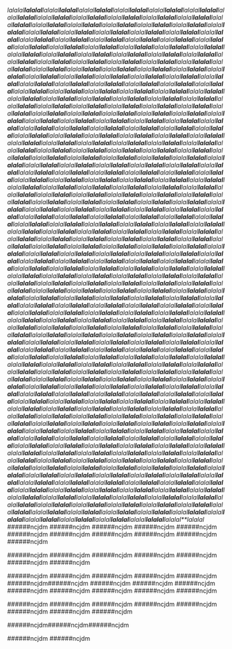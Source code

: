 *lalalal**lalalal**lalalal**lalalal**lalalal**lalalal**lalalal**lalalal**lalalal**lalalal**lalalal**lalalal**lalalal**lalalal**lalalal**lalalal**lalalal**lalalal**lalalal**lalalal**lalalal**lalalal**lalalal**lalalal**lalalal**lalalal**lalalal**lalalal**lalalal**lalalal**lalalal**lalalal**lalalal**lalalal**lalalal**lalalal**lalalal**lalalal**lalalal**lalalal**lalalal**lalalal**lalalal**lalalal**lalalal**lalalal**lalalal**lalalal**lalalal**lalalal**lalalal**lalalal**lalalal**lalalal**lalalal**lalalal**lalalal**lalalal**lalalal**lalalal**lalalal**lalalal**lalalal**lalalal**lalalal**lalalal**lalalal**lalalal**lalalal**lalalal**lalalal**lalalal**lalalal**lalalal**lalalal**lalalal**lalalal**lalalal**lalalal**lalalal**lalalal**lalalal**lalalal**lalalal**lalalal**lalalal**lalalal**lalalal**lalalal**lalalal**lalalal**lalalal**lalalal**lalalal**lalalal**lalalal**lalalal**lalalal**lalalal**lalalal**lalalal**lalalal**lalalal**lalalal**lalalal**lalalal**lalalal**lalalal**lalalal**lalalal**lalalal**lalalal**lalalal**lalalal**lalalal**lalalal**lalalal**lalalal**lalalal**lalalal**lalalal**lalalal**lalalal**lalalal**lalalal**lalalal**lalalal**lalalal**lalalal**lalalal**lalalal**lalalal**lalalal**lalalal**lalalal**lalalal**lalalal**lalalal**lalalal**lalalal**lalalal**lalalal**lalalal**lalalal**lalalal**lalalal**lalalal**lalalal**lalalal**lalalal**lalalal**lalalal**lalalal**lalalal**lalalal**lalalal**lalalal**lalalal**lalalal**lalalal**lalalal**lalalal**lalalal**lalalal**lalalal**lalalal**lalalal**lalalal**lalalal**lalalal**lalalal**lalalal**lalalal**lalalal**lalalal**lalalal**lalalal**lalalal**lalalal**lalalal**lalalal**lalalal**lalalal**lalalal**lalalal**lalalal**lalalal**lalalal**lalalal**lalalal**lalalal**lalalal**lalalal**lalalal**lalalal**lalalal**lalalal**lalalal**lalalal**lalalal**lalalal**lalalal**lalalal**lalalal**lalalal**lalalal**lalalal**lalalal**lalalal**lalalal**lalalal**lalalal**lalalal**lalalal**lalalal**lalalal**lalalal**lalalal**lalalal**lalalal**lalalal**lalalal**lalalal**lalalal**lalalal**lalalal**lalalal**lalalal**lalalal**lalalal**lalalal**lalalal**lalalal**lalalal**lalalal**lalalal**lalalal**lalalal**lalalal**lalalal**lalalal**lalalal**lalalal**lalalal**lalalal**lalalal**lalalal**lalalal**lalalal**lalalal**lalalal**lalalal**lalalal**lalalal**lalalal**lalalal**lalalal**lalalal**lalalal**lalalal**lalalal**lalalal**lalalal**lalalal**lalalal**lalalal**lalalal**lalalal**lalalal**lalalal**lalalal**lalalal**lalalal**lalalal**lalalal**lalalal**lalalal**lalalal**lalalal**lalalal**lalalal**lalalal**lalalal**lalalal**lalalal**lalalal**lalalal**lalalal**lalalal**lalalal**lalalal**lalalal**lalalal**lalalal**lalalal**lalalal**lalalal**lalalal**lalalal**lalalal**lalalal**lalalal**lalalal**lalalal**lalalal**lalalal**lalalal**lalalal**lalalal**lalalal**lalalal**lalalal**lalalal**lalalal**lalalal**lalalal**lalalal**lalalal**lalalal**lalalal**lalalal**lalalal**lalalal**lalalal**lalalal**lalalal**lalalal**lalalal**lalalal**lalalal**lalalal**lalalal**lalalal**lalalal**lalalal**lalalal**lalalal**lalalal**lalalal**lalalal**lalalal**lalalal**lalalal**lalalal**lalalal**lalalal**lalalal**lalalal**lalalal**lalalal**lalalal**lalalal**lalalal**lalalal**lalalal**lalalal**lalalal**lalalal**lalalal**lalalal**lalalal**lalalal**lalalal**lalalal**lalalal**lalalal**lalalal**lalalal**lalalal**lalalal**lalalal**lalalal**lalalal**lalalal**lalalal**lalalal**lalalal**lalalal**lalalal**lalalal**lalalal**lalalal**lalalal**lalalal**lalalal**lalalal**lalalal**lalalal**lalalal**lalalal**lalalal**lalalal**lalalal**lalalal**lalalal**lalalal**lalalal**lalalal**lalalal**lalalal**lalalal**lalalal**lalalal**lalalal**lalalal**lalalal**lalalal**lalalal**lalalal**lalalal**lalalal**lalalal**lalalal**lalalal**lalalal**lalalal**lalalal**lalalal**lalalal**lalalal**lalalal**lalalal**lalalal**lalalal**lalalal**lalalal**lalalal**lalalal**lalalal**lalalal**lalalal**lalalal**lalalal**lalalal**lalalal**lalalal**lalalal**lalalal**lalalal**lalalal**lalalal**lalalal**lalalal**lalalal**lalalal**lalalal**lalalal**lalalal**lalalal**lalalal**lalalal**lalalal**lalalal**lalalal**lalalal**lalalal**lalalal**lalalal**lalalal**lalalal**lalalal**lalalal**lalalal**lalalal**lalalal**lalalal**lalalal**lalalal**lalalal**lalalal**lalalal**lalalal**lalalal**lalalal**lalalal**lalalal**lalalal**lalalal**lalalal**lalalal**lalalal**lalalal**lalalal**lalalal**lalalal**lalalal**lalalal**lalalal**lalalal**lalalal**lalalal**lalalal**lalalal**lalalal**lalalal**lalalal**lalalal**lalalal**lalalal**lalalal**lalalal**lalalal**lalalal**lalalal**lalalal**lalalal**lalalal**lalalal**lalalal**lalalal**lalalal**lalalal**lalalal**lalalal**lalalal**lalalal**lalalal**lalalal**lalalal**lalalal**lalalal**lalalal**lalalal**lalalal**lalalal**lalalal**lalalal**lalalal**lalalal**lalalal**lalalal**lalalal**lalalal**lalalal**lalalal**lalalal**lalalal**lalalal**lalalal**lalalal**lalalal**lalalal**lalalal**lalalal**lalalal**lalalal**lalalal**lalalal**lalalal**lalalal**lalalal**lalalal**lalalal**lalalal**lalalal**lalalal**lalalal**lalalal**lalalal**lalalal**lalalal**lalalal**lalalal**lalalal**lalalal**lalalal**lalalal**lalalal**lalalal**lalalal**lalalal**lalalal**lalalal**lalalal**lalalal**lalalal**lalalal**lalalal**lalalal**lalalal**lalalal**lalalal**lalalal**lalalal**lalalal**lalalal**lalalal**lalalal**lalalal**lalalal**lalalal**lalalal**lalalal**lalalal**lalalal**lalalal**lalalal**lalalal**lalalal**lalalal**lalalal**lalalal**lalalal**lalalal**lalalal**lalalal**lalalal**lalalal**lalalal**lalalal**lalalal**lalalal**lalalal**lalalal**lalalal**lalalal**lalalal**lalalal**lalalal**lalalal**lalalal**lalalal**lalalal**lalalal**lalalal**lalalal**lalalal**lalalal**lalalal**lalalal**lalalal**lalalal**lalalal**lalalal**lalalal**lalalal**lalalal**lalalal**lalalal**lalalal**lalalal**lalalal**lalalal**lalalal**lalalal**lalalal**lalalal**lalalal**lalalal**lalalal**lalalal**lalalal**lalalal**lalalal**lalalal**lalalal**lalalal**lalalal**lalalal**lalalal**lalalal**lalalal**lalalal**lalalal**lalalal**lalalal**lalalal**lalalal**lalalal**lalalal**lalalal**lalalal**lalalal**lalalal**lalalal**lalalal**lalalal**lalalal**lalalal**lalalal**lalalal**lalalal**lalalal**lalalal**lalalal**lalalal**lalalal**lalalal**lalalal**lalalal**lalalal**lalalal**lalalal**lalalal**lalalal**lalalal**lalalal**lalalal**lalalal**lalalal**lalalal**lalalal**lalalal**lalalal**lalalal**lalalal**lalalal**lalalal**lalalal**lalalal**lalalal**lalalal**lalalal**lalalal**lalalal**lalalal**lalalal**lalalal**lalalal**lalalal**lalalal**lalalal**lalalal**lalalal**lalalal**lalalal**lalalal**lalalal**lalalal**lalalal**lalalal**lalalal**lalalal**lalalal**lalalal**lalalal**lalalal**lalalal**lalalal**lalalal**lalalal**lalalal**lalalal**lalalal**lalalal**lalalal**lalalal**lalalal**lalalal**lalalal**lalalal**lalalal**lalalal**lalalal**lalalal**lalalal**lalalal**lalalal**lalalal**lalalal**lalalal**lalalal**lalalal**lalalal**lalalal**lalalal**lalalal**lalalal**lalalal**lalalal**lalalal**lalalal**lalalal**lalalal**lalalal**lalalal**lalalal**lalalal**lalalal**lalalal**lalalal**lalalal**lalalal**lalalal**lalalal**lalalal**lalalal**lalalal**lalalal**lalalal**lalalal**lalalal**lalalal**lalalal**lalalal**lalalal**lalalal**lalalal**lalalal**lalalal**lalalal**lalalal**lalalal**lalalal**lalalal**lalalal**lalalal**lalalal**lalalal**lalalal**lalalal**lalalal**lalalal**lalalal**lalalal**lalalal**lalalal**lalalal**lalalal**lalalal**lalalal**lalalal**lalalal**lalalal**lalalal**lalalal**lalalal**lalalal**lalalal**lalalal**lalalal**lalalal**lalalal**lalalal**lalalal**lalalal**lalalal**lalalal**lalalal**lalalal**lalalal**lalalal**lalalal**lalalal**lalalal**lalalal**lalalal**lalalal**lalalal**lalalal**lalalal**lalalal**lalalal**lalalal**lalalal**lalalal**lalalal**lalalal**lalalal**lalalal**lalalal**lalalal* ######ncjdm
######ncjdm
######ncjdm
######ncjdm
######ncjdm
######ncjdm
######ncjdm
######ncjdm
######ncjdm
######ncjdm
######ncjdm

######ncjdm
######ncjdm
######ncjdm
######ncjdm
######ncjdm
######ncjdm
######ncjdm

######ncjdm
######ncjdm
######ncjdm
######ncjdm
######ncjdm
######ncjdm######ncjdm
######ncjdm
######ncjdm
######ncjdm
######ncjdm
######ncjdm
######ncjdm
######ncjdm
######ncjdm

######ncjdm
######ncjdm
######ncjdm
######ncjdm
######ncjdm
######ncjdm
######ncjdm
######ncjdm

######ncjdm######ncjdm######ncjdm

######ncjdm
######ncjdm
